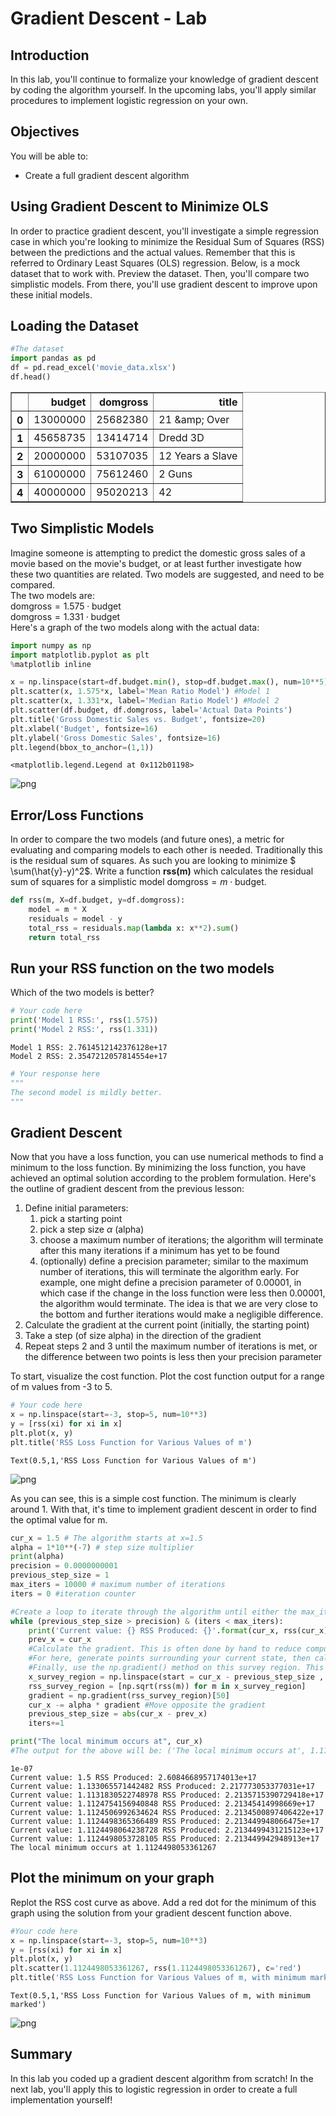 
# Gradient Descent - Lab

## Introduction

In this lab, you'll continue to formalize your knowledge of gradient descent by coding the algorithm yourself. In the upcoming labs, you'll apply similar procedures to implement logistic regression on your own.

## Objectives
You will be able to:
* Create a full gradient descent algorithm

## Using Gradient Descent to Minimize OLS

In order to practice gradient descent, you'll investigate a simple regression case in which you're looking to minimize the Residual Sum of Squares (RSS) between the predictions and the actual values. Remember that this is referred to Ordinary Least Squares (OLS) regression. Below, is a mock dataset that to work with. Preview the dataset. Then, you'll compare two simplistic models. From there, you'll use gradient descent to improve upon these  initial models.

## Loading the Dataset


```python
#The dataset
import pandas as pd
df = pd.read_excel('movie_data.xlsx')
df.head()
```




<div>
<style scoped>
    .dataframe tbody tr th:only-of-type {
        vertical-align: middle;
    }

    .dataframe tbody tr th {
        vertical-align: top;
    }

    .dataframe thead th {
        text-align: right;
    }
</style>
<table border="1" class="dataframe">
  <thead>
    <tr style="text-align: right;">
      <th></th>
      <th>budget</th>
      <th>domgross</th>
      <th>title</th>
    </tr>
  </thead>
  <tbody>
    <tr>
      <th>0</th>
      <td>13000000</td>
      <td>25682380</td>
      <td>21 &amp;amp; Over</td>
    </tr>
    <tr>
      <th>1</th>
      <td>45658735</td>
      <td>13414714</td>
      <td>Dredd 3D</td>
    </tr>
    <tr>
      <th>2</th>
      <td>20000000</td>
      <td>53107035</td>
      <td>12 Years a Slave</td>
    </tr>
    <tr>
      <th>3</th>
      <td>61000000</td>
      <td>75612460</td>
      <td>2 Guns</td>
    </tr>
    <tr>
      <th>4</th>
      <td>40000000</td>
      <td>95020213</td>
      <td>42</td>
    </tr>
  </tbody>
</table>
</div>



## Two Simplistic Models

Imagine someone is attempting to predict the domestic gross sales of a movie based on the movie's budget, or at least further investigate how these two quantities are related. Two models are suggested, and need to be compared.  
The two models are:  
$\text{domgross} = 1.575 \cdot \text{budget}$  
$\text{domgross} = 1.331 \cdot \text{budget}$  
Here's a graph of the two models along with the actual data:


```python
import numpy as np
import matplotlib.pyplot as plt
%matplotlib inline

x = np.linspace(start=df.budget.min(), stop=df.budget.max(), num=10**5)
plt.scatter(x, 1.575*x, label='Mean Ratio Model') #Model 1
plt.scatter(x, 1.331*x, label='Median Ratio Model') #Model 2
plt.scatter(df.budget, df.domgross, label='Actual Data Points')
plt.title('Gross Domestic Sales vs. Budget', fontsize=20)
plt.xlabel('Budget', fontsize=16)
plt.ylabel('Gross Domestic Sales', fontsize=16)
plt.legend(bbox_to_anchor=(1,1))
```




    <matplotlib.legend.Legend at 0x112b01198>




![png](index_files/index_4_1.png)


## Error/Loss Functions

In order to compare the two models (and future ones), a metric for evaluating and comparing models to each other is needed. Traditionally this is the residual sum of squares. As such you are looking to minimize  $ \sum(\hat{y}-y)^2$.
Write a function **rss(m)** which calculates the residual sum of squares for a simplistic model $\text{domgross} = m \cdot \text{budget}$.


```python
def rss(m, X=df.budget, y=df.domgross):
    model = m * X
    residuals = model - y
    total_rss = residuals.map(lambda x: x**2).sum()
    return total_rss
```

## Run your RSS function on the two models
Which of the two models is better?


```python
# Your code here
print('Model 1 RSS:', rss(1.575))
print('Model 2 RSS:', rss(1.331))
```

    Model 1 RSS: 2.7614512142376128e+17
    Model 2 RSS: 2.3547212057814554e+17



```python
# Your response here
"""
The second model is mildly better.
"""
```

## Gradient Descent

Now that you have a loss function, you can use numerical methods to find a minimum to the loss function. By minimizing the loss function, you have achieved an optimal solution according to the problem formulation. Here's the outline of gradient descent from the previous lesson:  

1. Define initial parameters:
    1. pick a starting point
    2. pick a step size $\alpha$ (alpha)
    3. choose a maximum number of iterations; the algorithm will terminate after this many iterations if a minimum has yet to be found
    4. (optionally) define a precision parameter; similar to the maximum number of iterations, this will terminate the algorithm early. For example, one might define a precision parameter of 0.00001, in which case if the change in the loss function were less then 0.00001, the algorithm would terminate. The idea is that we are very close to the bottom and further iterations would make a negligible difference.
2. Calculate the gradient at the current point (initially, the starting point)
3. Take a step (of size alpha) in the direction of the gradient
4. Repeat steps 2 and 3 until the maximum number of iterations is met, or the difference between two points is less then your precision parameter  

To start, visualize the cost function. Plot the cost function output for a range of m values from -3 to 5.


```python
# Your code here
x = np.linspace(start=-3, stop=5, num=10**3)
y = [rss(xi) for xi in x]
plt.plot(x, y)
plt.title('RSS Loss Function for Various Values of m')
```




    Text(0.5,1,'RSS Loss Function for Various Values of m')




![png](index_files/index_11_1.png)


As you can see, this is a simple cost function. The minimum is clearly around 1. With that, it's time to implement gradient descent in order to find the optimal value for m.


```python
cur_x = 1.5 # The algorithm starts at x=1.5
alpha = 1*10**(-7) # step size multiplier
print(alpha)
precision = 0.0000000001
previous_step_size = 1 
max_iters = 10000 # maximum number of iterations
iters = 0 #iteration counter

#Create a loop to iterate through the algorithm until either the max_iteration or precision conditions is met
while (previous_step_size > precision) & (iters < max_iters):
    print('Current value: {} RSS Produced: {}'.format(cur_x, rss(cur_x)))
    prev_x = cur_x
    #Calculate the gradient. This is often done by hand to reduce computational complexity.
    #For here, generate points surrounding your current state, then calculate the rss of these points
    #Finally, use the np.gradient() method on this survey region. This code is provided here to ease this portion of the algorithm implementation
    x_survey_region = np.linspace(start = cur_x - previous_step_size , stop = cur_x + previous_step_size , num = 101)
    rss_survey_region = [np.sqrt(rss(m)) for m in x_survey_region]
    gradient = np.gradient(rss_survey_region)[50] 
    cur_x -= alpha * gradient #Move opposite the gradient
    previous_step_size = abs(cur_x - prev_x)
    iters+=1

print("The local minimum occurs at", cur_x)
#The output for the above will be: ('The local minimum occurs at', 1.1124498053361267)
```

    1e-07
    Current value: 1.5 RSS Produced: 2.6084668957174013e+17
    Current value: 1.133065571442482 RSS Produced: 2.217773053377031e+17
    Current value: 1.1131830522748978 RSS Produced: 2.2135715390729418e+17
    Current value: 1.1124754156940848 RSS Produced: 2.21345414998669e+17
    Current value: 1.1124506992634624 RSS Produced: 2.2134500897406422e+17
    Current value: 1.1124498365366489 RSS Produced: 2.213449948066475e+17
    Current value: 1.1124498064238728 RSS Produced: 2.2134499431215123e+17
    Current value: 1.1124498053728105 RSS Produced: 2.213449942948913e+17
    The local minimum occurs at 1.1124498053361267


## Plot the minimum on your graph
Replot the RSS cost curve as above. Add a red dot for the minimum of this graph using the solution from your gradient descent function above.


```python
#Your code here
x = np.linspace(start=-3, stop=5, num=10**3)
y = [rss(xi) for xi in x]
plt.plot(x, y)
plt.scatter(1.1124498053361267, rss(1.1124498053361267), c='red')
plt.title('RSS Loss Function for Various Values of m, with minimum marked')
```




    Text(0.5,1,'RSS Loss Function for Various Values of m, with minimum marked')




![png](index_files/index_15_1.png)


## Summary 

In this lab you coded up a gradient descent algorithm from scratch! In the next lab, you'll apply this to logistic regression in order to create a full implementation yourself!
